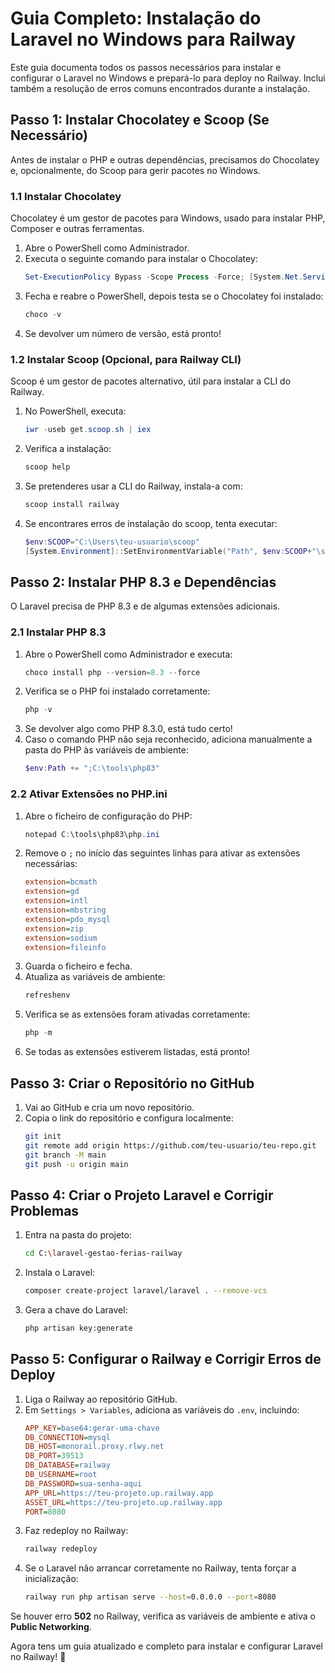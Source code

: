 # Guia Completo: Instalação do Laravel no Windows para Railway

Este guia documenta todos os passos necessários para instalar e configurar o Laravel no Windows e prepará-lo para deploy no Railway. Inclui também a resolução de erros comuns encontrados durante a instalação.

## Passo 1: Instalar Chocolatey e Scoop (Se Necessário)
Antes de instalar o PHP e outras dependências, precisamos do Chocolatey e, opcionalmente, do Scoop para gerir pacotes no Windows.

### 1.1 Instalar Chocolatey
Chocolatey é um gestor de pacotes para Windows, usado para instalar PHP, Composer e outras ferramentas.

1. Abre o PowerShell como Administrador.
2. Executa o seguinte comando para instalar o Chocolatey:
   ```powershell
   Set-ExecutionPolicy Bypass -Scope Process -Force; [System.Net.ServicePointManager]::SecurityProtocol = [System.Net.ServicePointManager]::SecurityProtocol -bor 3072; iex ((New-Object System.Net.WebClient).DownloadString('https://community.chocolatey.org/install.ps1'))
   ```
3. Fecha e reabre o PowerShell, depois testa se o Chocolatey foi instalado:
   ```powershell
   choco -v
   ```
4. Se devolver um número de versão, está pronto!

### 1.2 Instalar Scoop (Opcional, para Railway CLI)
Scoop é um gestor de pacotes alternativo, útil para instalar a CLI do Railway.

1. No PowerShell, executa:
   ```powershell
   iwr -useb get.scoop.sh | iex
   ```
2. Verifica a instalação:
   ```powershell
   scoop help
   ```
3. Se pretenderes usar a CLI do Railway, instala-a com:
   ```powershell
   scoop install railway
   ```
4. Se encontrares erros de instalação do scoop, tenta executar:
   ```powershell
   $env:SCOOP="C:\Users\teu-usuario\scoop"
   [System.Environment]::SetEnvironmentVariable("Path", $env:SCOOP+"\shims;"+[System.Environment]::GetEnvironmentVariable("Path", [System.EnvironmentVariableTarget]::User), [System.EnvironmentVariableTarget]::User)
   ```

## Passo 2: Instalar PHP 8.3 e Dependências

O Laravel precisa de PHP 8.3 e de algumas extensões adicionais.

### 2.1 Instalar PHP 8.3

1. Abre o PowerShell como Administrador e executa:
   ```powershell
   choco install php --version=8.3 --force
   ```
2. Verifica se o PHP foi instalado corretamente:
   ```powershell
   php -v
   ```
3. Se devolver algo como PHP 8.3.0, está tudo certo!
4. Caso o comando PHP não seja reconhecido, adiciona manualmente a pasta do PHP às variáveis de ambiente:
   ```powershell
   $env:Path += ";C:\tools\php83"
   ```

### 2.2 Ativar Extensões no PHP.ini

1. Abre o ficheiro de configuração do PHP:
   ```powershell
   notepad C:\tools\php83\php.ini
   ```
2. Remove o `;` no início das seguintes linhas para ativar as extensões necessárias:
   ```ini
   extension=bcmath
   extension=gd
   extension=intl
   extension=mbstring
   extension=pdo_mysql
   extension=zip
   extension=sodium
   extension=fileinfo
   ```
3. Guarda o ficheiro e fecha.
4. Atualiza as variáveis de ambiente:
   ```powershell
   refreshenv
   ```
5. Verifica se as extensões foram ativadas corretamente:
   ```powershell
   php -m
   ```
6. Se todas as extensões estiverem listadas, está pronto!

## Passo 3: Criar o Repositório no GitHub

1. Vai ao GitHub e cria um novo repositório.
2. Copia o link do repositório e configura localmente:
   ```bash
   git init
   git remote add origin https://github.com/teu-usuario/teu-repo.git
   git branch -M main
   git push -u origin main
   ```

## Passo 4: Criar o Projeto Laravel e Corrigir Problemas

1. Entra na pasta do projeto:
   ```bash
   cd C:\laravel-gestao-ferias-railway
   ```
2. Instala o Laravel:
   ```bash
   composer create-project laravel/laravel . --remove-vcs
   ```
3. Gera a chave do Laravel:
   ```bash
   php artisan key:generate
   ```

## Passo 5: Configurar o Railway e Corrigir Erros de Deploy

1. Liga o Railway ao repositório GitHub.
2. Em `Settings > Variables`, adiciona as variáveis do `.env`, incluindo:
   ```ini
   APP_KEY=base64:gerar-uma-chave
   DB_CONNECTION=mysql
   DB_HOST=monorail.proxy.rlwy.net
   DB_PORT=39513
   DB_DATABASE=railway
   DB_USERNAME=root
   DB_PASSWORD=sua-senha-aqui
   APP_URL=https://teu-projeto.up.railway.app
   ASSET_URL=https://teu-projeto.up.railway.app
   PORT=8080
   ```
3. Faz redeploy no Railway:
   ```bash
   railway redeploy
   ```
4. Se o Laravel não arrancar corretamente no Railway, tenta forçar a inicialização:
   ```bash
   railway run php artisan serve --host=0.0.0.0 --port=8080
   ```

Se houver erro **502** no Railway, verifica as variáveis de ambiente e ativa o **Public Networking**.

Agora tens um guia atualizado e completo para instalar e configurar Laravel no Railway! 🚀
